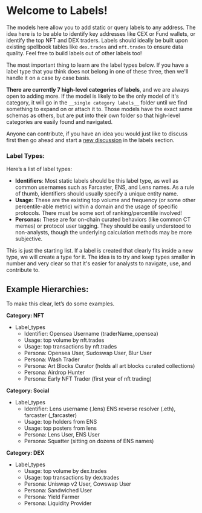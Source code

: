 # Welcome to Labels!

The models here allow you to add static or query labels to any address. The idea here is to be able to identify key addresses like CEX or Fund wallets, or identify the top NFT and DEX traders. Labels should ideally be built upon existing spellbook tables like `dex.trades` and `nft.trades` to ensure data quality. Feel free to build labels out of other labels too!

The most important thing to learn are the label types below. If you have a label type that you think does not belong in one of these three, then we'll handle it on a case by case basis. 

**There are currently 7 high-level categories of labels**, and we are always open to adding more. If the model is likely to be the only model of it's category, it will go in the `__single category labels__` folder until we find something to expand on or attach it to. Those models have the exact same schemas as others, but are put into their own folder so that high-level categories are easily found and navigated.

Anyone can contribute, if you have an idea you would just like to discuss first then go ahead and start a [new discussion](https://github.com/duneanalytics/spellbook/discussions/categories/labels-discussion) in the labels section.

### Label Types:

Here’s a list of label types:

- **Identifiers**: Most static labels should be this label type, as well as common usernames such as Farcaster, ENS, and Lens names. As a rule of thumb, identifiers should usually specify a unique entity name.
- **Usage:** These are the existing top volume and frequency (or some other percentile-able metric) within a domain and the usage of specific protocols. There must be some sort of ranking/percentile involved!
- **Personas:** These are for on-chain curated behaviors (like common CT memes) or protocol user tagging. They should be easily understood to non-analysts, though the underlying calculation methods may be more subjective. 

This is just the starting list. If a label is created that clearly fits inside a new type, we will create a type for it. The idea is to try and keep types smaller in number and very clear so that it's easier for analysts to navigate, use, and contribute to.

## Example Hierarchies:

To make this clear, let’s do some examples.

**Category: NFT**

- Label_types
    - Identifier: Opensea Username (traderName_opensea)
    - Usage: top volume by nft.trades
    - Usage: top transactions by nft.trades
    - Persona: Opensea User, Sudoswap User, Blur User
    - Persona: Wash Trader
    - Persona: Art Blocks Curator (holds all art blocks curated collections)
    - Persona: Airdrop Hunter
    - Persona: Early NFT Trader (first year of nft trading)

**Category: Social**

- Label_types
    - Identifier: Lens username (.lens) ENS reverse resolver (.eth), farcaster (_farcaster)
    - Usage: top holders from ENS
    - Usage: top posters from lens
    - Persona: Lens User, ENS User
    - Persona: Squatter (sitting on dozens of ENS names)

**Category: DEX**

- Label_types
    - Usage: top volume by dex.trades
    - Usage: top transactions by dex.trades
    - Persona: Uniswap v2 User, Cowswap User
    - Persona: Sandwiched User
    - Persona: Yield Farmer
    - Persona: Liquidity Provider

